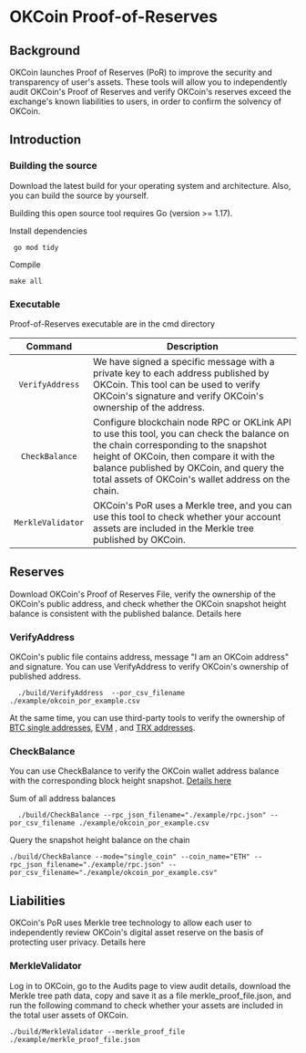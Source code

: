 # OKCoin Proof-of-Reserves

## Background

OKCoin launches Proof of Reserves (PoR) to improve the security and transparency of user's assets. These tools will allow
you to independently audit OKCoin's Proof of Reserves and verify OKCoin's reserves exceed the exchange's known liabilities to
users, in order to confirm the solvency of OKCoin.

## Introduction

### Building the source

Download the latest build for your operating system and architecture. Also, you can build the source by yourself. 

Building this open source tool requires Go (version >= 1.17).

Install dependencies
```shell
 go mod tidy 
```

Compile
```shell
make all
```

### Executable

Proof-of-Reserves executable are in the cmd directory

|    Command    | Description                                                                                                                                                                                                                                                                                                                                                                                                                                                                                                                                          |
| :-----------: | ---------------------------------------------------------------------------------------------------------------------------------------------------------------------------------------------------------------------------------------------------------------------------------------------------------------------------------------------------------------------------------------------------------------------------------------------------------------------------------------------------------------------------------------------------- |
|   `VerifyAddress`    | We have signed a specific message with a private key to each address published by OKCoin. This tool can be used to verify OKCoin's signature and verify OKCoin's ownership of the address.  |
|   `CheckBalance`    | Configure blockchain node RPC or OKLink API to use this tool, you can check the balance on the chain corresponding to the snapshot height of OKCoin, then compare it with the balance published by OKCoin, and query the total assets of OKCoin's wallet address on the chain. |
|   `MerkleValidator`    | OKCoin's PoR uses a Merkle tree, and you can use this tool to check whether your account assets are included in the Merkle tree published by OKCoin. |

## Reserves

Download OKCoin's Proof of Reserves File, verify the ownership of the OKCoin's public address, and check whether the OKCoin
snapshot height balance is consistent with the published balance.  Details here

### VerifyAddress

OKCoin's public file contains address, message "I am an OKCoin address" and signature. You can use VerifyAddress to verify
OKCoin's ownership of published address.

```shell
  ./build/VerifyAddress  --por_csv_filename ./example/okcoin_por_example.csv
```

At the same time, you can use third-party tools to verify the ownership
of [BTC single addresses](https://www.bitcoin.com/tools/verify-message/), [EVM](https://etherscan.io/verifiedsignatures)
, and [TRX addresses](https://tronscan.org/#/tools/verify-sign).

### CheckBalance

You can use CheckBalance to verify the OKCoin wallet address balance with the corresponding block height snapshot. [Details here](./docs/checkbalance.md)

Sum of all address balances

```shell
  ./build/CheckBalance --rpc_json_filename="./example/rpc.json" --por_csv_filename ./example/okcoin_por_example.csv
```

Query the snapshot height balance on the chain

```shell
./build/CheckBalance --mode="single_coin" --coin_name="ETH" --rpc_json_filename="./example/rpc.json" --por_csv_filename="./example/okcoin_por_example.csv"
```

## Liabilities

OKCoin's PoR uses Merkle tree technology to allow each user to independently review OKCoin's digital asset reserve on the
basis of protecting user privacy. Details here

### MerkleValidator

Log in to OKCoin, go to the Audits page to view audit details, download the Merkle tree path data, copy and save it as a
file merkle_proof_file.json, and run the following command to check whether your assets are included in the total user
assets of OKCoin. 

```shell
./build/MerkleValidator --merkle_proof_file ./example/merkle_proof_file.json
```





